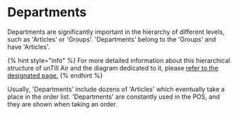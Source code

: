 # Departments

Departments are significantly important in the hierarchy of different levels, such as 'Articles' or 'Groups'. 'Departments' belong to the 'Groups' and have 'Articles'.&#x20;

{% hint style="info" %}
For more detailed information about this hierarchical structure of unTill Air and the diagram dedicated to it, please [refer to the designated page.](../)
{% endhint %}

Usually, 'Departments' include dozens of 'Articles' which eventually take a place in the order list. 'Departments' are constantly used in the POS, and they are shown when taking an order.

